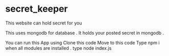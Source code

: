 # secret_keeper
This website can hold secret for you 

This uses mongodb for database . It holds your posted secret in mongodb .

You can run this App using 
Clone this code 
Move to this code 
Type npm i
when all modules are installed . 
type node index.js

